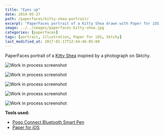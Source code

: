 ```yaml
---
title: "Eyes up"
date: 2014-05-27
path: /paperfaces/kitty-shea-portrait/
excerpt: "PaperFaces portrait of a Kitty Shea drawn with Paper for iOS on an iPad."
image: ../../images/paperfaces-kitty-shea.jpg
categories: [paperfaces]
tags: [portrait, illustration, Paper for iOS, Sktchy]
last_modified_at: 2017-01-17T12:44:46-05:00
---
```


PaperFaces portrait of a [Kitty Shea](https://sktchy.com/IgayeD) inspired by a photograph on Sktchy.

![Work in process screenshot](../../images/paperfaces-kitty-shea-process-1-lg.jpg)

![Work in process screenshot](../../images/paperfaces-kitty-shea-process-2-lg.jpg)

![Work in process screenshot](../../images/paperfaces-kitty-shea-process-3-lg.jpg)

![Work in process screenshot](../../images/paperfaces-kitty-shea-process-4-lg.jpg)

![Work in process screenshot](../../images/paperfaces-kitty-shea-process-5-lg.jpg)

**Tools used:**

- [Pogo Connect Bluetooth Smart Pen](https://www.amazon.com/gp/product/B009K448L4/ref=as_li_ss_tl?ie=UTF8&camp=1789&creative=390957&creativeASIN=B009K448L4&linkCode=as2&tag=mademist-20)
- [Paper for iOS](https://paper.bywetransfer.com/)
